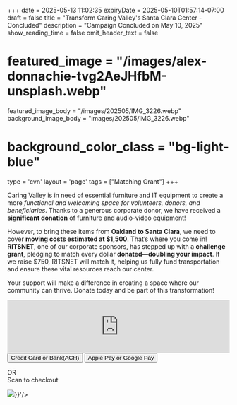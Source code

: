 +++
date = 2025-05-13 11:02:35
expiryDate = 2025-05-10T01:57:14-07:00
draft = false
title = "Transform Caring Valley's Santa Clara Center - Concluded"
description = "Campaign Concluded on May 10, 2025"
show_reading_time = false
omit_header_text = false

# featured_image = "/images/alex-donnachie-tvg2AeJHfbM-unsplash.webp"
featured_image_body = "/images/202505/IMG_3226.webp"
background_image_body = "images/202505/IMG_3226.webp"
# background_color_class = "bg-light-blue"

type = 'cvn'
layout = 'page'
tags = ["Matching Grant"]
+++
<script src="https://zeffy-scripts.s3.ca-central-1.amazonaws.com/embed-form-script.min.js"></script>

Caring Valley is in need of <span class="dib purple b">essential furniture and IT equipment</span> to create a more <em>functional and welcoming space for volunteers, donors, and beneficiaries</em>. Thanks to a generous corporate donor, we have received a <b>significant donation</b> of furniture and audio-video equipment!

However, to bring these items from **Oakland to Santa Clara**, we need to cover **moving costs estimated at $1,500**. That’s where you come in!<!--more-->
**RITSNET**, one of our corporate sponsors, has stepped up with a **challenge grant**, pledging to match every dollar <b>donated—doubling your impact</b>. If we raise $750, RITSNET will match it, helping us fully fund transportation and ensure these vital resources reach our center.

Your support will make a difference in creating a space where our community can thrive. <span class="dib green b">Donate today</span> and be part of this transformation!

<div style="position:relative;overflow:hidden;width:100%;padding-top:120px;"><iframe title='Donation form powered by Zeffy' style='position: absolute; border: 0; top:0;left:0;bottom:0;right:0;width:100%;height:120px' src='https://www.zeffy.com/embed/thermometer/donate-to-make-a-difference-15431'  allowTransparency="true"></iframe></div>

<div class="tc">
  <button class="br3 ph2 pv1 hover-gold bg-dark-green white"
      zeffy-form-link='https://www.zeffy.com/embed/donation-form/donate-to-make-a-difference-15431?modal=true'>
      Credit&nbsp;Card or Bank(ACH)
  </button>
  <button class="br3 ph2 pv1 ma2 hover-gold bg-dark-blue white" onclick="document.location='https://www.zeffy.com/donation-form/donate-to-make-a-difference-15431'">Apple&nbsp;Pay or Google&nbsp;Pay</button>
</div>
<div class="tc">
  <p>OR<br>Scan to checkout</P>
  <image class="mw5" src='{{<fixURL "/images/202505/CVN QR - Transfrom Caring Valleys' Santa Clara Center.png">}}'/>
</div>

<script src="https://cdn.jsdelivr.net/npm/canvas-confetti@1"></script>
<script>
  // do this for 6 seconds
var duration = 6 * 1000;
var end = Date.now() + duration;
(function launchFireworks() {
  // launch a few confetti from the left edge
  confetti({
    particleCount: 6,
    angle: 60,
    spread: 55,
    origin: { x: 0 }
  });
  // and launch a few from the right edge
  confetti({
    particleCount: 6,
    angle: 120,
    spread: 55,
    origin: { x: 1 }
  });
  // keep going until we are out of time
  if (Date.now() < end) {
    requestAnimationFrame(launchFireworks);
  }
})();
  // window.onLoad = function() {
  //   console.log("Page has loaded");
  //   launchFireworks();
  // }
  // document.addEventListener("DOMContentLoaded", function() {
  //   console.log("DOM is ready!");
  //   frame();
  // });
</script>



